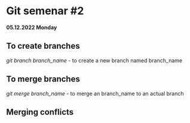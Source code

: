 # Git semenar #2
**05.12.2022 Monday**

## To create branches

*git branch branch_name* - to create a new branch named branch_name



## To merge branches

*git merge branch_name* - to merge an branch_name to an actual branch 

## Merging conflicts

